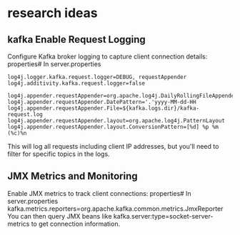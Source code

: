 # research ideas

## kafka Enable Request Logging
Configure Kafka broker logging to capture client connection details: properties# In server.properties
```
log4j.logger.kafka.request.logger=DEBUG, requestAppender
log4j.additivity.kafka.request.logger=false

log4j.appender.requestAppender=org.apache.log4j.DailyRollingFileAppender
log4j.appender.requestAppender.DatePattern='.'yyyy-MM-dd-HH
log4j.appender.requestAppender.File=${kafka.logs.dir}/kafka-request.log
log4j.appender.requestAppender.layout=org.apache.log4j.PatternLayout
log4j.appender.requestAppender.layout.ConversionPattern=[%d] %p %m (%c)%n
```
This will log all requests including client IP addresses, but you'll need to filter for specific topics in the logs.

## JMX Metrics and Monitoring
Enable JMX metrics to track client connections:
properties# In server.properties
kafka.metrics.reporters=org.apache.kafka.common.metrics.JmxReporter
You can then query JMX beans like kafka.server:type=socket-server-metrics to get connection information.
